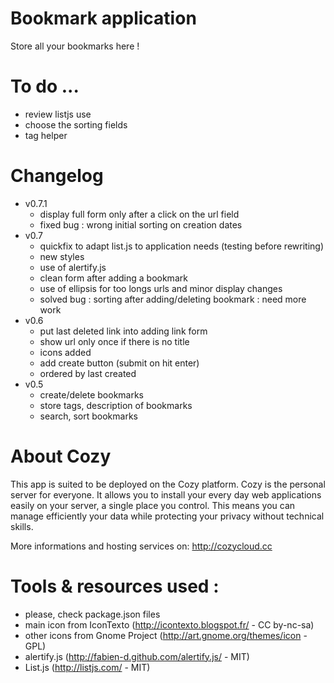 # Bookmark application

Store all your bookmarks here !

# To do ...

* review listjs use
* choose the sorting fields
* tag helper

# Changelog

* v0.7.1
  * display full form only after a click on the url field
  * fixed bug : wrong initial sorting on creation dates
* v0.7
  * quickfix to adapt list.js to application needs (testing before rewriting)
  * new styles
  * use of alertify.js
  * clean form after adding a bookmark
  * use of ellipsis for too longs urls and minor display changes
  * solved bug : sorting after adding/deleting bookmark : need more work
* v0.6
  * put last deleted link into adding link form
  * show url only once if there is no title
  * icons added
  * add create button (submit on hit enter)
  * ordered by last created
* v0.5
  * create/delete bookmarks
  * store tags, description of bookmarks
  * search, sort bookmarks

# About Cozy

This app is suited to be deployed on the Cozy platform. Cozy is the personal
server for everyone. It allows you to install your every day web applications 
easily on your server, a single place you control. This means you can manage 
efficiently your data while protecting your privacy without technical skills.

More informations and hosting services on:
http://cozycloud.cc

# Tools & resources used :

* please, check package.json files
* main icon from IconTexto (http://icontexto.blogspot.fr/ - CC by-nc-sa)
* other icons from Gnome Project (http://art.gnome.org/themes/icon - GPL) 
* alertify.js (http://fabien-d.github.com/alertify.js/ - MIT)
* List.js (http://listjs.com/ - MIT)
